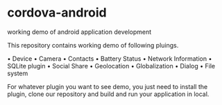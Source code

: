 # cordova-android

working demo of android application development

This repository contains working demo of following pluings.

•	Device
•	Camera
•	Contacts
•	Battery Status
•	Network Information
•	SQLite plugin
•	Social Share
•	Geolocation
•	Globalization
•	Dialog
•	File system


For whatever plugin you want to see demo, you just need to install the plugin, clone our repository and build and run your application in local.
